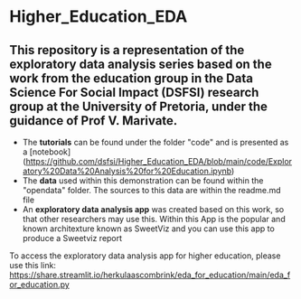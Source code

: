 # Higher_Education_EDA

## This repository is a representation of the exploratory data analysis series based on the work from the education group in the Data Science For Social Impact (DSFSI) research group at the University of Pretoria, under the guidance of Prof V. Marivate. 

 - The **tutorials** can be found under the folder "code" and is presented as a [notebook] (https://github.com/dsfsi/Higher_Education_EDA/blob/main/code/Exploratory%20Data%20Analysis%20for%20Education.ipynb)
 - The **data** used within this demonstration can be found within the "opendata" folder. The sources to this data are within the readme.md file
 - An **exploratory data analysis app** was created based on this work, so that other researchers may use this. Within this App is the popular and known architexture known as SweetViz and you can use this app to produce a Sweetviz report

To access the exploratory data analysis app for higher education, please use this link: https://share.streamlit.io/herkulaascombrink/eda_for_education/main/eda_for_education.py

